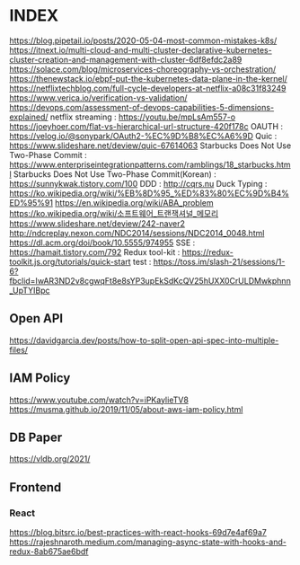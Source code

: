 # INDEX

https://blog.pipetail.io/posts/2020-05-04-most-common-mistakes-k8s/
https://itnext.io/multi-cloud-and-multi-cluster-declarative-kubernetes-cluster-creation-and-management-with-cluster-6df8efdc2a89
https://solace.com/blog/microservices-choreography-vs-orchestration/
https://thenewstack.io/ebpf-put-the-kubernetes-data-plane-in-the-kernel/
https://netflixtechblog.com/full-cycle-developers-at-netflix-a08c31f83249
https://www.verica.io/verification-vs-validation/
https://devops.com/assessment-of-devops-capabilities-5-dimensions-explained/
netflix streaming : https://youtu.be/mpLsAm557-o
https://joeyhoer.com/flat-vs-hierarchical-url-structure-420f178c
OAUTH : https://velog.io/@sonypark/OAuth2-%EC%9D%B8%EC%A6%9D
Quic : https://www.slideshare.net/deview/quic-67614063
Starbucks Does Not Use Two-Phase Commit : https://www.enterpriseintegrationpatterns.com/ramblings/18_starbucks.html
Starbucks Does Not Use Two-Phase Commit(Korean) : https://sunnykwak.tistory.com/100
DDD : http://cqrs.nu
Duck Typing : https://ko.wikipedia.org/wiki/%EB%8D%95_%ED%83%80%EC%9D%B4%ED%95%91
https://en.wikipedia.org/wiki/ABA_problem
https://ko.wikipedia.org/wiki/소프트웨어_트랜잭셔널_메모리
https://www.slideshare.net/deview/242-naver2
http://ndcreplay.nexon.com/NDC2014/sessions/NDC2014_0048.html
https://dl.acm.org/doi/book/10.5555/974955
SSE : https://hamait.tistory.com/792
Redux tool-kit : https://redux-toolkit.js.org/tutorials/quick-start
test : https://toss.im/slash-21/sessions/1-6?fbclid=IwAR3ND2v8cgwqFt8e8sYP3upEkSdKcQV25hUXX0CrULDMwkphnn_UpTYIBpc

## Open API

https://davidgarcia.dev/posts/how-to-split-open-api-spec-into-multiple-files/

## IAM Policy

https://www.youtube.com/watch?v=iPKaylieTV8
https://musma.github.io/2019/11/05/about-aws-iam-policy.html

## DB Paper

https://vldb.org/2021/

## Frontend

### React

https://blog.bitsrc.io/best-practices-with-react-hooks-69d7e4af69a7
https://rajeshnaroth.medium.com/managing-async-state-with-hooks-and-redux-8ab675ae6bdf
